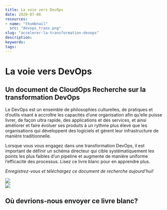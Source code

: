 ```yaml
---
title: La voie vers DevOps
date: 2020-07-06
resources:
- name: "thumbnail"
  src: "devops_trans.png"
slug: "accelerer-la-transformation-devops"
description:
keywords:
tags:
---
```



<div class="landing-page">
    <!-- hero -->
    <div class="hero jumbotron reading-landing jumbotron-fluid">
        <div class="container-fluid">
            <div class="row">
                <div class="col-xl-6 offset-xl-2 col-lg-10 offset-lg-1 col-md-12">
                    <h1 class="display-4">La voie vers DevOps</h1>
                </div>
            </div>
        </div>
    </div>
    <div class="main-content">
        <div class="row">
            <div class="col-xl-4 offset-xl-2 without-bottom-line">
                <div class="workshop-prerequisites">
                    <h2>Un document de CloudOps Recherche sur la transformation DevOps</h2>                             
                    <p>Le DevOps est un ensemble de philosophies culturelles, de pratiques et d’outils visant à accroître les capacités d’une organisation afin qu’elle puisse livrer, de façon ultra rapide, des applications et des services, et ainsi améliorer et faire évoluer ses produits à un rythme plus élevé que les organisations qui développent des logiciels et gèrent leur infrastructure de manière traditionnelle.</p>
                    <p>Lorsque vous vous engagez dans une transformation DevOps, il est important de définir un schéma directeur qui cible systématiquement les points les plus faibles d’un pipeline et augmente de manière uniforme l’efficacité des processus. Lisez ce livre blanc pour en apprendre plus.</p>
                    <p><i>Enregistrez-vous et téléchargez ce document de recherche aujourd'hui!</i></p>
                </div>
            </div>
                <div class="col-xl-4 offset-xl-0 white-paper-image">
                <img src="/images/white-papers/how-to-initiate-devops-transformation-fr.png">
            </div>
        </div>
            </div>
        </div>
    </div>
    <!-- contact us -->
    <div class="contact-us-card">
        <div class="row">
            <div class="col-xl-8 offset-xl-2 col-lg-10 offset-lg-1 col-md-12 col-sm-12 col-xs-12">
                <img src="/images/single-line-arrows.png">
            </div>
            <div
                class="col-xl-3 offset-xl-3 col-lg-3 offset-lg-1 col-md-10 offset-md-1 col-sm-10 offset-sm-1 col-xs-12">
                <h2>Où devrions-nous envoyer ce livre blanc?</h2>
            </div>
            <div class="col-xl-5 offset-xl-0 col-lg-6 offset-lg-1 col-md-8 offset-md-2 col-sm-10 offset-sm-1 col-xs-12 general-contact-form"><br>
<script charset="utf-8" type="text/javascript" src="//js.hsforms.net/forms/embed/v2.js"></script>
<script>
  hbspt.forms.create({
    region: "na1",
    portalId: "6195483",
    formId: "ed94ce53-a4f4-4ec8-ac61-abf83a87451d"
  });
</script>
            </div>
        </div>
    </div>
</div>